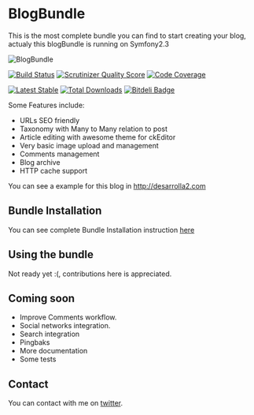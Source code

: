 # BlogBundle

This is the most complete bundle you can find to start creating your blog, 
actualy this blogBundle is running on Symfony2.3

![BlogBundle](http://knpbundles.com/desarrolla2/BlogBundle/badge)

[![Build Status](https://travis-ci.org/desarrolla2/BlogBundle.png)](https://travis-ci.org/desarrolla2/BlogBundle) [![Scrutinizer Quality Score](https://scrutinizer-ci.com/g/desarrolla2/BlogBundle/badges/quality-score.png?s=46e9f051c02566d0b2b5bcb55327b5ae7b203f08)](https://scrutinizer-ci.com/g/desarrolla2/BlogBundle/) [![Code Coverage](https://scrutinizer-ci.com/g/desarrolla2/BlogBundle/badges/coverage.png?s=37e1a3950bb2b8fd52c3d3c4f84688f937d2305b)](https://scrutinizer-ci.com/g/desarrolla2/BlogBundle/)

[![Latest Stable](https://poser.pugx.org/desarrolla2/blog-bundle/v/stable.png)](https://packagist.org/packages/desarrolla2/blog-bundle) [![Total Downloads](https://poser.pugx.org/desarrolla2/blog-bundle/downloads.png)](https://packagist.org/packages/desarrolla2/blog-bundle)  [![Bitdeli Badge](https://d2weczhvl823v0.cloudfront.net/desarrolla2/desarrolla2/blog-bundle/trend.png)](https://bitdeli.com/desarrolla2 "BlogBundle")


Some Features include:

* URLs SEO friendly
* Taxonomy with Many to Many relation to post
* Article editing with awesome theme for ckEditor
* Very basic image upload and management
* Comments management
* Blog archive
* HTTP cache support

You can see a example for this blog in http://desarrolla2.com

## Bundle Installation

You can see complete Bundle Installation instruction [here](Resources/doc/installation/index.md)

## Using the bundle

Not ready yet :(, contributions here is appreciated.

## Coming soon

* Improve Comments workflow.
* Social networks integration.
* Search integration
* Pingbaks
* More documentation
* Some tests

## Contact

You can contact with me on [twitter](https://twitter.com/desarrolla2).
